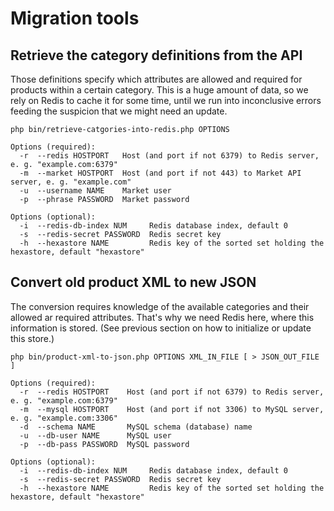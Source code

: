 # Migration tools

## Retrieve the category definitions from the API

Those definitions specify which attributes are allowed and required for products within a certain category. This is a
huge amount of data, so we rely on Redis to cache it for some time, until we run into inconclusive errors feeding the
suspicion that we might need an update.

    php bin/retrieve-catgories-into-redis.php OPTIONS

    Options (required):
      -r  --redis HOSTPORT   Host (and port if not 6379) to Redis server, e. g. "example.com:6379"
      -m  --market HOSTPORT  Host (and port if not 443) to Market API server, e. g. "example.com"
      -u  --username NAME    Market user
      -p  --phrase PASSWORD  Market password

    Options (optional):
      -i  --redis-db-index NUM     Redis database index, default 0
      -s  --redis-secret PASSWORD  Redis secret key
      -h  --hexastore NAME         Redis key of the sorted set holding the hexastore, default "hexastore"

## Convert old product XML to new JSON

The conversion requires knowledge of the available categories and their allowed ar required attributes. That's why we
need Redis here, where this information is stored. (See previous section on how to initialize or update this store.)

    php bin/product-xml-to-json.php OPTIONS XML_IN_FILE [ > JSON_OUT_FILE ]

    Options (required):
      -r  --redis HOSTPORT    Host (and port if not 6379) to Redis server, e. g. "example.com:6379"
      -m  --mysql HOSTPORT    Host (and port if not 3306) to MySQL server, e. g. "example.com:3306"
      -d  --schema NAME       MySQL schema (database) name
      -u  --db-user NAME      MySQL user
      -p  --db-pass PASSWORD  MySQL password

    Options (optional):
      -i  --redis-db-index NUM     Redis database index, default 0
      -s  --redis-secret PASSWORD  Redis secret key
      -h  --hexastore NAME         Redis key of the sorted set holding the hexastore, default "hexastore"
